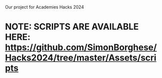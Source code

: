 Our project for Academies Hacks 2024

# NOTE: SCRIPTS ARE AVAILABLE HERE: https://github.com/SimonBorghese/Hacks2024/tree/master/Assets/scripts
